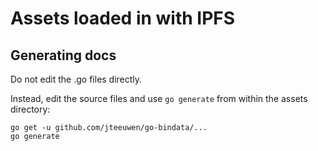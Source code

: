 # Assets loaded in with IPFS

## Generating docs

Do not edit the .go files directly.

Instead, edit the source files and use `go generate` from within the
assets directory:

```
go get -u github.com/jteeuwen/go-bindata/...
go generate
```
